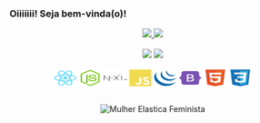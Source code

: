 ### Oiiiiiii! Seja bem-vinda(o)!
 <div align="center">
  <a href="https://github.com/mylenaverspeelt">
  <img height="160em" src="https://github-readme-stats.vercel.app/api?username=mylenaverspeelt&show_icons=true&theme=dark&include_all_commits=true&count_private=true"/>
  <img height="160em" src="https://github-readme-stats.vercel.app/api/top-langs/?username=mylenaverspeelt&layout=compact&langs_count=7&theme=dark"/>
</div><br>

  <div align="center"> 
  <a href ="mailto:mylena49@hotmail.com"><img src="https://img.shields.io/badge/- Hotmail -%23333?style=for-the-badge&logo=gmail&logoColor=white" target="_blank"></a>
  <a href="https://www.linkedin.com/in/mylenaverspeelt/" target="_blank"><img src="https://img.shields.io/badge/-LinkedIn-%230077B5?style=for-the-badge&logo=linkedin&logoColor=white" target="_blank"></a> 
</div>
 
  <div align="center" style="display: inline_block"><br>
  <img align="center" alt="Mylena-React" height="30" width="40" src="https://raw.githubusercontent.com/devicons/devicon/master/icons/react/react-original.svg">
  <img align="center" alt="Mylena-Node" height="30" width="40" src=" https://github.com/devicons/devicon/blob/master/icons/nodejs/nodejs-original.svg">
  <img align="center" alt="Mylena-Next" height="30" width="40" src="https://raw.githubusercontent.com/devicons/devicon/master/icons/nextjs/nextjs-original-wordmark.svg">
  <img align="center" alt="Mylena-Js" height="30" width="40" src="https://raw.githubusercontent.com/devicons/devicon/master/icons/javascript/javascript-plain.svg">
  <img align="center" alt="Mylena-jQuery" height="30" width="40" src="https://raw.githubusercontent.com/devicons/devicon/master/icons/jquery/jquery-original.svg">
  <img align="center" alt="Mylena-bootstrap" height="30" width="40" src="https://raw.githubusercontent.com/devicons/devicon/master/icons/bootstrap/bootstrap-plain.svg"> 
  <img align="center" alt="Mylena-HTML" height="30" width="40" src="https://raw.githubusercontent.com/devicons/devicon/master/icons/html5/html5-original.svg"> 
  <img align="center" alt="Mylena-CSS" height="30" width="40" src="https://raw.githubusercontent.com/devicons/devicon/master/icons/css3/css3-original.svg">


  </div><br>
  


 <p align="center">
  <img src="https://media2.giphy.com/media/HdBiTRPxTMnvi/giphy.gif?cid=790b7611ec26878ff072cc1bcf98badb5797a4f3ab5f5f73&rid=giphy.gif&ct=g" alt="Mulher Elastica Feminista"/>
</p>
 

